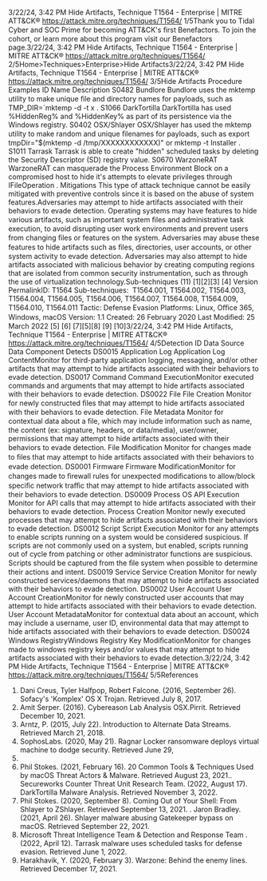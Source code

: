 3/22/24, 3:42 PM Hide Artifacts, Technique T1564 - Enterprise | MITRE ATT&CK®
https://attack.mitre.org/techniques/T1564/ 1/5Thank you to Tidal Cyber and SOC Prime for becoming ATT&CK's ﬁrst Benefactors. To join the cohort, or learn more about this program visit our
Benefactors page.3/22/24, 3:42 PM Hide Artifacts, Technique T1564 - Enterprise | MITRE ATT&CK®
https://attack.mitre.org/techniques/T1564/ 2/5Home>Techniques>Enterprise>Hide Artifacts3/22/24, 3:42 PM Hide Artifacts, Technique T1564 - Enterprise | MITRE ATT&CK®
https://attack.mitre.org/techniques/T1564/ 3/5Hide Artifacts
Procedure Examples
ID Name Description
S0482 Bundlore Bundlore uses the mktemp utility to make unique ﬁle and directory names for payloads, such as
TMP\_DIR=`mktemp -d -t x .
S1066 DarkTortilla DarkTortilla has used %HiddenReg% and %HiddenKey% as part of its persistence via the Windows registry.
S0402 OSX/Shlayer OSX/Shlayer has used the mktemp utility to make random and unique ﬁlenames for payloads, such as
export tmpDir="$(mktemp -d /tmp/XXXXXXXXXXXX)" or mktemp -t Installer .
S1011 Tarrask Tarrask is able to create "hidden" scheduled tasks by deleting the Security Descriptor (SD) registry value.
S0670 WarzoneRAT WarzoneRAT can masquerade the Process Environment Block on a compromised host to hide it's attempts to
elevate privileges through IFileOperation .
Mitigations
This type of attack technique cannot be easily mitigated with preventive controls since it is based on the abuse of system features.Adversaries may attempt to hide artifacts associated with their behaviors to evade detection. Operating systems may have features to hide
various artifacts, such as important system ﬁles and administrative task execution, to avoid disrupting user work environments and prevent
users from changing ﬁles or features on the system. Adversaries may abuse these features to hide artifacts such as ﬁles, directories, user
accounts, or other system activity to evade detection.
Adversaries may also attempt to hide artifacts associated with malicious behavior by creating computing regions that are isolated from
common security instrumentation, such as through the use of virtualization technology.Sub-techniques (11)
[1][2][3]
[4]
Version PermalinkID: T1564
Sub-techniques:  T1564.001, T1564.002, T1564.003, T1564.004, T1564.005, T1564.006, T1564.007, T1564.008, T1564.009,
T1564.010, T1564.011
 
Tactic: Defense Evasion
 
Platforms: Linux, Oﬃce 365, Windows, macOS
Version: 1.1
Created: 26 February 2020
Last Modiﬁed: 25 March 2022
[5]
[6]
[7][5][8]
[9]
[10]3/22/24, 3:42 PM Hide Artifacts, Technique T1564 - Enterprise | MITRE ATT&CK®
https://attack.mitre.org/techniques/T1564/ 4/5Detection
ID Data Source Data Component Detects
DS0015 Application Log Application Log
ContentMonitor for third-party application logging, messaging, and/or other artifacts that
may attempt to hide artifacts associated with their behaviors to evade detection.
DS0017 Command Command
ExecutionMonitor executed commands and arguments that may attempt to hide artifacts
associated with their behaviors to evade detection.
DS0022 File File Creation Monitor for newly constructed ﬁles that may attempt to hide artifacts associated
with their behaviors to evade detection.
File Metadata Monitor for contextual data about a ﬁle, which may include information such as
name, the content (ex: signature, headers, or data/media), user/owner, permissions
that may attempt to hide artifacts associated with their behaviors to evade
detection.
File Modiﬁcation Monitor for changes made to ﬁles that may attempt to hide artifacts associated
with their behaviors to evade detection.
DS0001 Firmware Firmware
ModiﬁcationMonitor for changes made to ﬁrewall rules for unexpected modiﬁcations to
allow/block speciﬁc network traﬃc that may attempt to hide artifacts associated
with their behaviors to evade detection.
DS0009 Process OS API Execution Monitor for API calls that may attempt to hide artifacts associated with their
behaviors to evade detection.
Process Creation Monitor newly executed processes that may attempt to hide artifacts associated
with their behaviors to evade detection.
DS0012 Script Script Execution Monitor for any attempts to enable scripts running on a system would be
considered suspicious. If scripts are not commonly used on a system, but enabled,
scripts running out of cycle from patching or other administrator functions are
suspicious. Scripts should be captured from the ﬁle system when possible to
determine their actions and intent.
DS0019 Service Service Creation Monitor for newly constructed services/daemons that may attempt to hide artifacts
associated with their behaviors to evade detection.
DS0002 User Account User Account
CreationMonitor for newly constructed user accounts that may attempt to hide artifacts
associated with their behaviors to evade detection.
User Account
MetadataMonitor for contextual data about an account, which may include a username, user
ID, environmental data that may attempt to hide artifacts associated with their
behaviors to evade detection.
DS0024 Windows RegistryWindows Registry
Key ModiﬁcationMonitor for changes made to windows registry keys and/or values that may
attempt to hide artifacts associated with their behaviors to evade detection.3/22/24, 3:42 PM Hide Artifacts, Technique T1564 - Enterprise | MITRE ATT&CK®
https://attack.mitre.org/techniques/T1564/ 5/5References
1. Dani Creus, Tyler Halfpop, Robert Falcone. (2016, September
26). Sofacy's 'Komplex' OS X Trojan. Retrieved July 8, 2017.
2. Amit Serper. (2016). Cybereason Lab Analysis OSX.Pirrit.
Retrieved December 10, 2021.
3. Arntz, P. (2015, July 22). Introduction to Alternate Data
Streams. Retrieved March 21, 2018.
4. SophosLabs. (2020, May 21). Ragnar Locker ransomware
deploys virtual machine to dodge security. Retrieved June 29,
2020.
5. Phil Stokes. (2021, February 16). 20 Common Tools &
Techniques Used by macOS Threat Actors & Malware.
Retrieved August 23, 2021. . Secureworks Counter Threat Unit Research Team. (2022,
August 17). DarkTortilla Malware Analysis. Retrieved
November 3, 2022.
7. Phil Stokes. (2020, September 8). Coming Out of Your Shell:
From Shlayer to ZShlayer. Retrieved September 13, 2021.
 . Jaron Bradley. (2021, April 26). Shlayer malware abusing
Gatekeeper bypass on macOS. Retrieved September 22, 2021.
9. Microsoft Threat Intelligence Team & Detection and Response
Team . (2022, April 12). Tarrask malware uses scheduled
tasks for defense evasion. Retrieved June 1, 2022.
10. Harakhavik, Y. (2020, February 3). Warzone: Behind the enemy
lines. Retrieved December 17, 2021.
